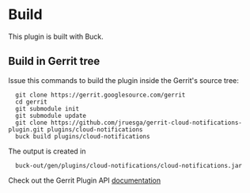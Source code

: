Build
=====

This plugin is built with Buck.

Build in Gerrit tree
--------------------

Issue this commands to build the plugin inside the Gerrit's source tree:

```
  git clone https://gerrit.googlesource.com/gerrit
  cd gerrit
  git submodule init
  git submodule update
  git clone https://github.com/jruesga/gerrit-cloud-notifications-plugin.git plugins/cloud-notifications
  buck build plugins/cloud-notifications
```

The output is created in

```
  buck-out/gen/plugins/cloud-notifications/cloud-notifications.jar
```

Check out the Gerrit Plugin API [documentation](https://gerrit-review.googlesource.com/Documentation/dev-buck.html#_extension_and_plugin_api_jar_files)

